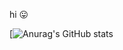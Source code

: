 hi 😛  
  
[![Anurag's GitHub stats](https://github-readme-stats.vercel.app/api?username=l0st-idi0t&show_icons=true&theme=github_dark)

<!---
l0st-idi0t/l0st-idi0t is a ✨ special ✨ repository because its `README.md` (this file) appears on your GitHub profile.
You can click the Preview link to take a look at your changes.
--->
